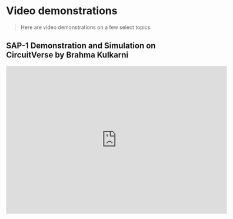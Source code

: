 # Video demonstrations

> Here are video demonstrations on a few select topics.

## SAP-1 Demonstration and Simulation on CircuitVerse by Brahma Kulkarni

<p style="text-align:center"><iframe width="600" height="400" src="https://www.youtube.com/embed/NFuKWCwEWLI" frameborder="0" allow="autoplay; encrypted-media" allowfullscreen></iframe></p>
